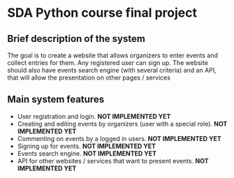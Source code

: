 # SDA Python course final project

## Brief description of the system
The goal is to create a website that allows organizers to enter events and collect entries for them. Any registered user can sign up. The website should also have events search engine (with several criteria) and an API, that will allow the presentation on other pages / services

## Main system features
- User registration and login. **NOT IMPLEMENTED YET**
- Creating and editing events by organizers (user with a special role). **NOT IMPLEMENTED YET**
- Commenting on events by a logged in users. **NOT IMPLEMENTED YET**
- Signing up for events. **NOT IMPLEMENTED YET**
- Events search engine. **NOT IMPLEMENTED YET**
- API for other websites / services that want to present events. **NOT IMPLEMENTED YET**

